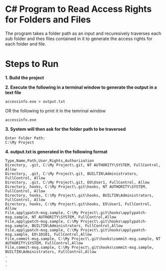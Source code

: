 # C# Program to Read Access Rights for Folders and Files

The program takes a folder path as an input and recuresively traverses each sub folder and thes files contained in it to generate the access rights for each folder and file. 

# Steps to Run

__1. Build the project__

__2. Execute the following in a terminal window to generate the output in a text file__

```
accessinfo.exe > output.txt
```
OR the following to print it in the temrinal window
```
accessinfo.exe
```
__3. System will then ask for the folder path to be traversed__
```
Enter Folder Path: 
C:\My Project
```


__4. output.txt is generated in the following format__
```
Type,Name,Path,User,Rights,Authorization
Directory, .git, C:\My Project\.git, NT AUTHORITY\SYSTEM, FullControl, Allow
Directory, .git, C:\My Project\.git, BUILTIN\Administrators, FullControl, Allow
Directory, .git, C:\My Project\.git, EO\User1, FullControl, Allow
Directory, hooks, C:\My Project\.git\hooks, NT AUTHORITY\SYSTEM, FullControl, Allow
Directory, hooks, C:\My Project\.git\hooks, BUILTIN\Administrators, FullControl, Allow
Directory, hooks, C:\My Project\.git\hooks, EO\User1, FullControl, Allow
File,applypatch-msg.sample, C:\My Project\.git\hooks\applypatch-msg.sample, NT AUTHORITY\SYSTEM, FullControl,Allow
File,applypatch-msg.sample, C:\My Project\.git\hooks\applypatch-msg.sample, BUILTIN\Administrators, FullControl,Allow
File,applypatch-msg.sample, C:\My Project\.git\hooks\applypatch-msg.sample, EO\10101, FullControl,Allow
File,commit-msg.sample, C:\My Project\.git\hooks\commit-msg.sample, NT AUTHORITY\SYSTEM, FullControl,Allow
File,commit-msg.sample, C:\My Project\.git\hooks\commit-msg.sample, BUILTIN\Administrators, FullControl,Allow
.
.
.

```
